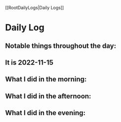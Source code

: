 [[RootDailyLogs|Daily Logs]]
# Daily Log 

## Notable things throughout the day:

## It is 2022-11-15

## What I did in the morning:

## What I did in the afternoon:

## What I did in the evening:

